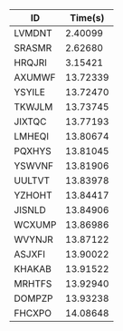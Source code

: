 |ID|Time(s)|
|-|-|
|LVMDNT|2.40099|
|SRASMR|2.62680|
|HRQJRI|3.15421|
|AXUMWF|13.72339|
|YSYILE|13.72470|
|TKWJLM|13.73745|
|JIXTQC|13.77193|
|LMHEQI|13.80674|
|PQXHYS|13.81045|
|YSWVNF|13.81906|
|UULTVT|13.83978|
|YZHOHT|13.84417|
|JISNLD|13.84906|
|WCXUMP|13.86986|
|WVYNJR|13.87122|
|ASJXFI|13.90022|
|KHAKAB|13.91522|
|MRHTFS|13.92940|
|DOMPZP|13.93238|
|FHCXPO|14.08648|
